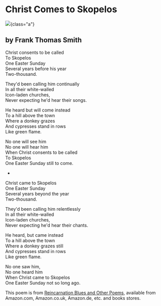# Christ Comes to Skopelos

![](christ-skopelos-image.png){class="a"}

## by Frank Thomas Smith

Christ consents to be called\
To Skopelos\
One Easter Sunday\
Several years before his year\
Two-thousand.

They\'d been calling him continually\
In all their white-walled\
Icon-laden churches,\
Never expecting he\'d hear their songs.

He heard but will come instead\
To a hill above the town\
Where a donkey grazes\
And cypresses stand in rows\
Like green flame.

No one will see him\
No one will hear him\
When Christ consents to be called\
To Skopelos\
One Easter Sunday still to come.

+

Christ came to Skopelos\
One Easter Sunday\
Several years beyond the year\
Two-thousand.

They\'d been calling him relentlessly\
In all their white-walled\
Icon-laden churches,\
Never expecting he\'d hear their chants.

He heard, but came instead\
To a hill above the town\
Where a donkey grazes still\
And cypresses stand in rows\
Like green flame.

No one saw him,\
No one heard him\
When Christ came to Skopelos\
One Easter Sunday not so long ago.

This poem is from [Reincarnation Blues and Other Poems](https://www.amazon.com/Reincarnation-Blues-Frank-Thomas-Smith/dp/1948302551), available from Amazon.com, Amazon.co.uk, Amazon.de, etc. and books stores.
